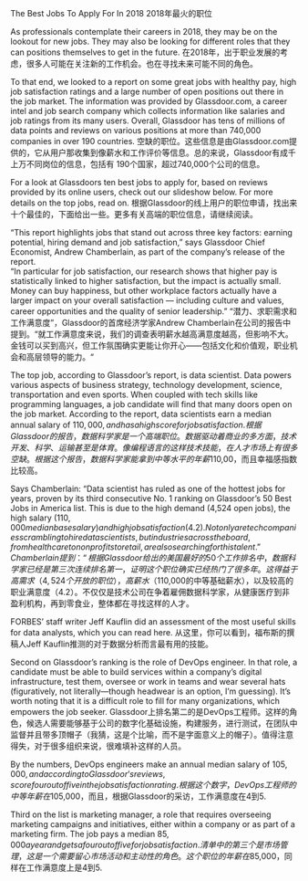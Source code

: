 The Best Jobs To Apply For In 2018
2018年最火的职位

As professionals contemplate their careers in 2018, they may be on the lookout for new jobs. They may also be looking 
for different roles that they can positions themselves to get in the future.
在2018年，出于职业发展的考虑，很多人可能在关注新的工作机会。也在寻找未来可能不同的角色。

To that end, we looked to a report on some great jobs with healthy pay, high job satisfaction ratings and a large number 
of open positions out there in the job market. The information was provided by Glassdoor.com, a career intel and job 
search company which collects information like salaries and job ratings from its many users. Overall, Glassdoor has tens 
of millions of data points and reviews on various positions at more than 740,000 companies in over 190 countries.
空缺的职位。这些信息是由Glassdoor.com提供的，它从用户那收集到像薪水和工作评价等信息。总的来说，Glassdoor有成千上万不同岗位的信息，包括有
190个国家，超过740,000个公司的信息。

For a look at Glassdoors ten best jobs to apply for, based on reviews provided by its online users, check out our 
slideshow below. For more details on the top jobs, read on.
根据Glassdoor的线上用户的职位申请，找出来十个最佳的，下面给出一些。更多有关高端的职位信息，请继续阅读。

“This report highlights jobs that stand out across three key factors: earning potential, hiring demand and job 
satisfaction,” says Glassdoor Chief Economist, Andrew Chamberlain, as part of the company’s release of the report.  
“In particular for job satisfaction, our research shows that higher pay is statistically linked to higher satisfaction, 
but the impact is actually small. Money can buy happiness, but other workplace factors actually have a larger impact on 
your overall satisfaction — including culture and values, career opportunities and the quality of senior leadership.”
“潜力、求职需求和工作满意度”，Glassdoor的首席经济学家Andrew Chamberlain在公司的报告中提到。“就工作满意度来说，我们的调查表明薪水越高满意度越高，但影响不大。金钱可以买到高兴，但工作氛围确实更能让你开心——包括文化和价值观，职业机会和高层领导的能力。“

The top job, according to Glassdoor’s report, is data scientist. Data powers various aspects of business strategy, 
technology development, science, transportation and even sports. When coupled with tech skills like programming languages, 
a job candidate will find that many doors open on the job market. According to the report, data scientists earn a median 
annual salary of $110,000, and has a high score for job satisfaction.
根据Glassdoor的报告，数据科学家是一个高端职位。数据驱动着商业的多方面，技术开发、科学、运输甚至是体育。像编程语言的这样技术技能，在人才市场上有很多空缺。根据这个报告，数据科学家能拿到中等水平的年薪$110,00，而且幸福感指数比较高。

Says Chamberlain: “Data scientist has ruled as one of the hottest jobs for years, proven by its third consecutive No. 1 
ranking on Glassdoor’s 50 Best Jobs in America list. This is due to the high demand (4,524 open jobs), the high 
salary ($110,000 median base salary) and high job satisfaction (4.2). Not only are tech companies scrambling to hire 
data scientists, but industries across the board, from health care to nonprofits to retail, are also searching for this 
talent.”
Chamberlain提到：“根据Glassdoor给出的美国最好的50个工作排名中，数据科学家已经是第三次连续排名第一，证明这个职位确实已经热门了很多年。这得益于高需求（4,524个开放的职位），高薪水（$110,000的中等基础薪水），以及较高的职业满意度（4.2）。不仅仅是技术公司在争着雇佣数据科学家，从健康医疗到非盈利机构，再到零食业，整体都在寻找这样的人才。

FORBES’ staff writer Jeff Kauflin did an assessment of the most useful skills for data analysts, which you can read here.
从这里，你可以看到，福布斯的撰稿人Jeff Kauflin推测的对于数据分析而言最有用的技能。

Second on Glassdoor’s ranking is the role of DevOps engineer. In that role, a candidate must be able to build services 
within a company’s digital infrastructure, test them, oversee or work in teams and wear several hats (figuratively, not 
literally—though headwear is an option, I’m guessing). It’s worth noting that it is a difficult role to fill for many 
organizations, which empowers the job seeker.
Glassdoor上排名第二的是DevOps工程师。这样的角色，候选人需要能够基于公司的数字化基础设施，构建服务，进行测试，在团队中监督并且带多顶帽子（我猜，这是个比喻，而不是字面意义上的帽子）。值得注意得失，对于很多组织来说，很难填补这样的人员。

By the numbers, DevOps engineers make an annual median salary of $105,000, and according to Glassdoor’s reviews, score 
four out of five in the job satisfaction rating.
根据这个数字，DevOps工程师的中等年薪在$105,000，而且，根据Glassdoor的采访，工作满意度在4到5.

Third on the list is marketing manager, a role that requires overseeing marketing campaigns and initiatives, either 
within a company or as part of a marketing firm. The job pays a median $85,000 a year and gets a four out of five for 
job satisfaction.
清单中的第三个是市场管理，这是一个需要留心市场活动和主动性的角色。这个职位的年薪在$85,000，同样在工作满意度上是4到5.